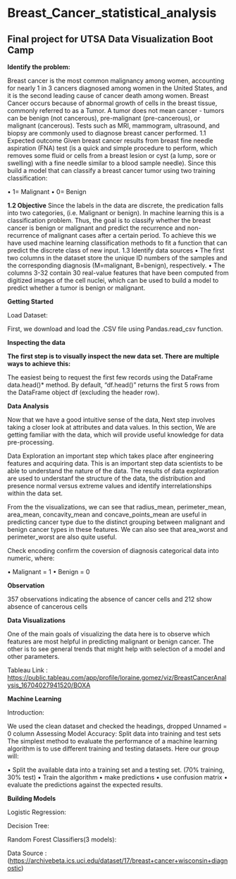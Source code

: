 # **Breast_Cancer_statistical_analysis**


## Final project for UTSA Data Visualization Boot Camp

**Identify the problem:**

Breast cancer is the most common malignancy among women, accounting for nearly 1 in 3 cancers diagnosed among women in the United States, and it is the second leading cause of cancer death among women. Breast Cancer occurs because of abnormal growth of cells in the breast tissue, commonly referred to as a Tumor. A tumor does not mean cancer - tumors can be benign (not cancerous), pre-malignant (pre-cancerous), or malignant (cancerous). Tests such as MRI, mammogram, ultrasound, and biopsy are commonly used to diagnose breast cancer performed.
1.1 Expected outcome
Given breast cancer results from breast fine needle aspiration (FNA) test (is a quick and simple procedure to perform, which removes some fluid or cells from a breast lesion or cyst (a lump, sore or swelling) with a fine needle similar to a blood sample needle). Since this build a model that can classify a breast cancer tumor using two training classification:

•	1= Malignant 
•	0= Benign 

**1.2 Objective**
Since the labels in the data are discrete, the predication falls into two categories, (i.e. Malignant or benign). In machine learning this is a classification problem.
Thus, the goal is to classify whether the breast cancer is benign or malignant and predict the recurrence and non-recurrence of malignant cases after a certain period. To achieve this we have used machine learning classification methods to fit a function that can predict the discrete class of new input.
1.3 Identify data sources
•	The first two columns in the dataset store the unique ID numbers of the samples and the corresponding diagnosis (M=malignant, B=benign), respectively.
•	The columns 3-32 contain 30 real-value features that have been computed from digitized images of the cell nuclei, which can be used to build a model to predict whether a tumor is benign or malignant.


**Getting Started**

Load Dataset:

First, we download and load the .CSV file using Pandas.read_csv function.

**Inspecting the data**

**The first step is to visually inspect the new data set. There are multiple ways to achieve this:**

The easiest being to request the first few records using the DataFrame data.head()* method. By default, “df.head()” returns the first 5 rows from the DataFrame object df (excluding the header row).

**Data Analysis**

Now that we have a good intuitive sense of the data, Next step involves taking a closer look at attributes and data values. In this section, We are getting familiar with the data, which will provide useful knowledge for data pre-processing.

Data Exploration an important step which takes place after engineering features and acquiring data. This is an important step data scientists to be able to understand the nature of the data. 
The results of data exploration are used to understanf the structure of the data, the distribution and presence normal versus extreme values and identify interrelationships within the data set.

From the the visualizations, we can see that radius_mean, perimeter_mean, area_mean, concavity_mean and concave_points_mean are useful in predicting cancer type due to the distinct grouping between malignant and benign cancer types in these features. We can also see that area_worst and perimeter_worst are also quite useful.


Check encoding confirm the coversion of diagnosis categorical data into numeric, where:

•	Malignant = 1
•	Benign = 0 

**Observation**

357 observations indicating the absence of cancer cells and 212 show absence of cancerous cells

**Data Visualizations**

One of the main goals of visualizing the data here is to observe which features are most helpful in predicting malignant or benign cancer. The other is to see general trends that might help with selection of a model and other parameters.

Tableau Link : https://public.tableau.com/app/profile/loraine.gomez/viz/BreastCancerAnalysis_16704027941520/BOXA



**Machine Learning**

Introduction:

We used the clean dataset and checked the headings, dropped Unnamed = 0 column
Assessing Model Accuracy: Split data into training and test sets
The simplest method to evaluate the performance of a machine learning algorithm is to use different training and testing datasets. Here our group will:


•	Split the available data into a training set and a testing set. (70% training, 30% test)
•	Train the algorithm
•	make predictions 
•	use confusion matrix
•	evaluate the predictions against the expected results.

**Building Models**


Logistic Regression:

Decision Tree:

Random Forest Classifiers(3 models):




Data Source : (https://archivebeta.ics.uci.edu/dataset/17/breast+cancer+wisconsin+diagnostic)



























